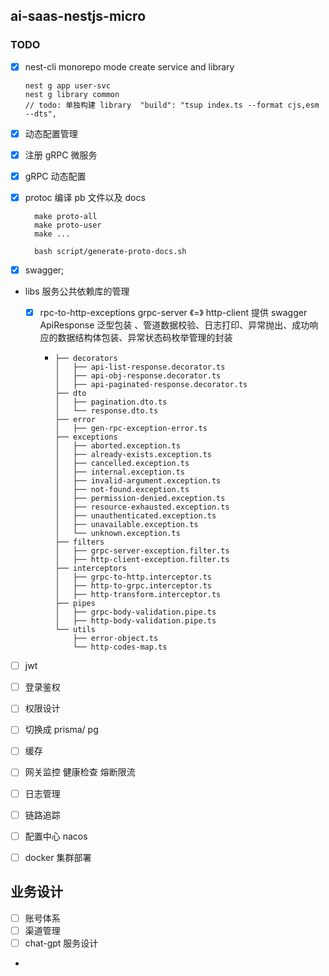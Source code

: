 ## ai-saas-nestjs-micro

### TODO

- [x] nest-cli monorepo mode create service and library

  ```
  nest g app user-svc
  nest g library common
  // todo: 单独构建 library  "build": "tsup index.ts --format cjs,esm --dts",
  ```

- [x] 动态配置管理

- [x] 注册 gRPC 微服务
- [x] gRPC 动态配置
- [x] protoc 编译 pb 文件以及 docs

  ```
    make proto-all
    make proto-user
    make ...

    bash script/generate-proto-docs.sh

  ```

- [x] swagger;

- libs 服务公共依赖库的管理

  - [x] rpc-to-http-exceptions
        grpc-server 《=》 http-client
        提供 swagger ApiResponse 泛型包装 、管道数据校验、日志打印、异常抛出、成功响应的数据结构体包装、异常状态码枚举管理的封装
    - ```
      ├── decorators
      │   ├── api-list-response.decorator.ts
      │   ├── api-obj-response.decorator.ts
      │   ├── api-paginated-response.decorator.ts
      ├── dto
      │   ├── pagination.dto.ts
      │   └── response.dto.ts
      ├── error
      │   ├── gen-rpc-exception-error.ts
      ├── exceptions
      │   ├── aborted.exception.ts
      │   ├── already-exists.exception.ts
      │   ├── cancelled.exception.ts
      │   ├── internal.exception.ts
      │   ├── invalid-argument.exception.ts
      │   ├── not-found.exception.ts
      │   ├── permission-denied.exception.ts
      │   ├── resource-exhausted.exception.ts
      │   ├── unauthenticated.exception.ts
      │   ├── unavailable.exception.ts
      │   └── unknown.exception.ts
      ├── filters
      │   ├── grpc-server-exception.filter.ts
      │   ├── http-client-exception.filter.ts
      ├── interceptors
      │   ├── grpc-to-http.interceptor.ts
      │   ├── http-to-grpc.interceptor.ts
      │   ├── http-transform.interceptor.ts
      ├── pipes
      │   ├── grpc-body-validation.pipe.ts
      │   ├── http-body-validation.pipe.ts
      └── utils
          ├── error-object.ts
          └── http-codes-map.ts
      ```

- [ ] jwt
- [ ] 登录鉴权

- [ ] 权限设计
- [ ] 切换成 prisma/ pg
- [ ] 缓存
- [ ] 网关监控 健康检查 熔断限流
- [ ] 日志管理
- [ ] 链路追踪
- [ ] 配置中心 nacos
- [ ] docker 集群部署

## 业务设计

- [ ] 账号体系
- [ ] 渠道管理
- [ ] chat-gpt 服务设计
-
